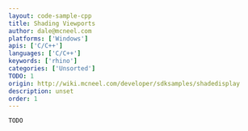 ```yaml
---
layout: code-sample-cpp
title: Shading Viewports
author: dale@mcneel.com
platforms: ['Windows']
apis: ['C/C++']
languages: ['C/C++']
keywords: ['rhino']
categories: ['Unsorted']
TODO: 1
origin: http://wiki.mcneel.com/developer/sdksamples/shadedisplay
description: unset
order: 1
---
```


```cpp
TODO
```
